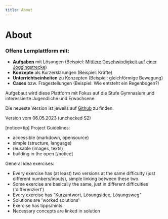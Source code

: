 ```yaml
---
title: About
---
```


# About

### Offene Lernplattform mit:
- [**Aufgaben**](../aufgaben/mechanik/bewegung/gleichfoermige_bewegung/) mit Lösungen (Beispiel: [Mittlere Geschwindigkeit auf einer Joggingstrecke](../aufgaben/mechanik/bewegung/gleichfoermige_bewegung/exercise-9))
- **Konzepte** als Kurzerklärungen (Beispiel: Kräfte)
- **Unterrichtseinheiten** zu Konzepten (Beispiel: gleichförmige Bewegung)
- **Cases** bzw. Fragestellungen (Beispiel: Wie entsteht ein Regenbogen?)

Aufgebaut wird diese Plattform mit Fokus auf die Stufe Gymnasium und interessierte Jugendliche und Erwachsene.

Die neueste Version ist jeweils auf [Github](https://github.com/ThomasBisig/akademix) zu finden.


Version vom 06.05.2023 (unchecked S2)

[notice=tip]
Project Guidelines:
- accessible (markdown, opensource)
- simple (structure, language)
- reusable (images, texts)
- building in the open
[/notice]

General idea exercises:
- Every exercise has (at least) two versions at the same difficulty (just different numbers/inputs), simple linking between these two.
- Some exercise are basically the same, just in different difficulties ('differenziert')
- Every exercise has "Kurzantwort, Lösungsidee, Lösungsweg"
- Solutions are 'worked solutions'
- Exercise has tipps/hints
- Necessary concepts are linked in solution